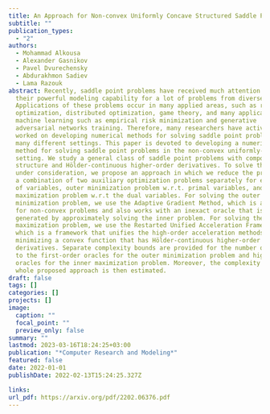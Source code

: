 ```yaml
---
title: An Approach for Non-convex Uniformly Concave Structured Saddle Point Problem
subtitle: ""
publication_types:
  - "2"
authors:
  - Mohammad Alkousa
  - Alexander Gasnikov
  - Pavel Dvurechensky
  - Abdurakhmon Sadiev
  - Lama Razouk
abstract: Recently, saddle point problems have received much attention due to
  their powerful modeling capability for a lot of problems from diverse domains.
  Applications of these problems occur in many applied areas, such as robust
  optimization, distributed optimization, game theory, and many applications in
  machine learning such as empirical risk minimization and generative
  adversarial networks training. Therefore, many researchers have actively
  worked on developing numerical methods for solving saddle point problems in
  many different settings. This paper is devoted to developing a numerical
  method for solving saddle point problems in the non-convex uniformly-concave
  setting. We study a general class of saddle point problems with composite
  structure and Hölder-continuous higher-order derivatives. To solve the problem
  under consideration, we propose an approach in which we reduce the problem to
  a combination of two auxiliary optimization problems separately for each group
  of variables, outer minimization problem w.r.t. primal variables, and inner
  maximization problem w.r.t the dual variables. For solving the outer
  minimization problem, we use the Adaptive Gradient Method, which is applicable
  for non-convex problems and also works with an inexact oracle that is
  generated by approximately solving the inner problem. For solving the inner
  maximization problem, we use the Restarted Unified Acceleration Framework,
  which is a framework that unifies the high-order acceleration methods for
  minimizing a convex function that has Hölder-continuous higher-order
  derivatives. Separate complexity bounds are provided for the number of calls
  to the first-order oracles for the outer minimization problem and higher-order
  oracles for the inner maximization problem. Moreover, the complexity of the
  whole proposed approach is then estimated.
draft: false
tags: []
categories: []
projects: []
image:
  caption: ""
  focal_point: ""
  preview_only: false
summary: ""
lastmod: 2023-03-16T18:24:25+03:00
publication: "*Computer Research and Modeling*"
featured: false
date: 2022-01-01
publishDate: 2022-02-13T15:24:25.327Z

links: 
url_pdf: https://arxiv.org/pdf/2202.06376.pdf
---
```


